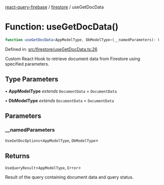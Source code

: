 [react-query-firebase](../../modules.md) / [firestore](../index.md) / useGetDocData

# Function: useGetDocData()

```ts
function useGetDocData<AppModelType, DbModelType>(__namedParameters): UseQueryResult<AppModelType, Error>
```

Defined in: [src/firestore/useGetDocData.ts:26](https://github.com/vpishuk/react-query-firebase/blob/1065ddd51f4c3a46c2f6510c1cc51259a3705cc2/src/firestore/useGetDocData.ts#L26)

Custom React Hook to retrieve document data from Firestore using specified parameters.

## Type Parameters

• **AppModelType** *extends* `DocumentData` = `DocumentData`

• **DbModelType** *extends* `DocumentData` = `DocumentData`

## Parameters

### \_\_namedParameters

`UseGetDocOptions`\<`AppModelType`, `DbModelType`\>

## Returns

`UseQueryResult`\<`AppModelType`, `Error`\>

Result of the query containing document data and query status.
